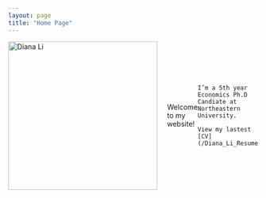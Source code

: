 ```yaml
---
layout: page
title: "Home Page"
---
```


<div style="display: flex; align-items: center;">
  <img src="/headshot.jpg" alt="Diana Li" style="width: 300px; margin-right: 20px;">
  <p>
    Welcome to my website!
    
    I’m a 5th year Economics Ph.D Candiate at Northeastern University.
    
    View my lastest [CV](/Diana_Li_Resume.pdf)
  </p>
</div>




